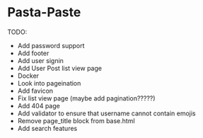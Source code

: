 # Pasta-Paste
TODO:
* Add password support
* Add footer
* Add user signin
* Add User Post list view page
* Docker
* Look into pageination
* Add favicon
* Fix list view page (maybe add pagination?????)
* Add 404 page
* Add validator to ensure that username cannot contain emojis
* Remove page_title block from base.html
* Add search features